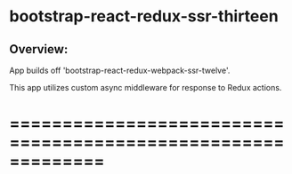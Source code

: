 # bootstrap-react-redux-ssr-thirteen

## Overview:

App builds off 'bootstrap-react-redux-webpack-ssr-twelve'. 

This app utilizes custom async middleware for response to Redux actions.

=============================================================
=============================================================
